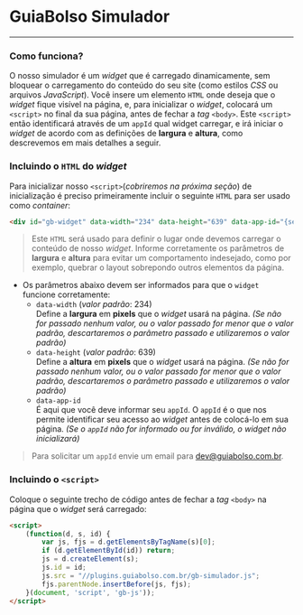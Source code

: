 # GuiaBolso Simulador
---------------------

### Como funciona?
O nosso simulador é um _widget_ que é carregado dinamicamente, sem bloquear o carregamento do conteúdo do seu site (como estilos _CSS_ ou arquivos _JavaScript_). Você insere um elemento `HTML` onde deseja que o _widget_ fique visível na página, e, para inicializar o _widget_, colocará um `<script>` no final da sua página, antes de fechar a _tag_ `<body>`. Este `<script>` então identificará através de um `appId` qual widget carregar, e irá iniciar o _widget_ de acordo com as definições de **largura** e **altura**, como descrevemos em mais detalhes a seguir.  


### Incluindo o `HTML` do _widget_  
Para inicializar nosso `<script>`(_cobriremos na próxima seção_) de inicialização é preciso primeiramente incluir o seguinte `HTML` para ser usado como _container_:  

```html
<div id="gb-widget" data-width="234" data-height="639" data-app-id="{seu appId vem aqui}"></div>
```

> Este `HTML` será usado para definir o lugar onde devemos carregar o conteúdo de nosso _widget_.
> Informe corretamente os parâmetros de **largura** e **altura** para evitar um comportamento indesejado, como por exemplo, quebrar o layout sobrepondo outros elementos da página.  


 - Os parâmetros abaixo devem ser informados para que o `widget` funcione corretamente:  
    - `data-width` (_valor padrão_: 234)  
        Define a **largura** em **pixels** que o _widget_ usará na página. _(Se não for passado nenhum valor, ou o valor passado for menor que o valor padrão, descartaremos o parâmetro passado e utilizaremos o valor padrão)_  
    - `data-height` (_valor padrão_: 639)  
        Define a **altura** em **pixels** que o _widget_ usará na página. _(Se não for passado nenhum valor, ou o valor passado for menor que o valor padrão, descartaremos o parâmetro passado e utilizaremos o valor padrão)_  
    - `data-app-id`  
        É aqui que você deve informar seu `appId`. O `appId` é o que nos permite identificar seu acesso ao _widget_ antes de colocá-lo em sua página. _(Se o `appId` não for informado ou for inválido, o widget não inicializará)_  

> Para solicitar um `appId` envie um email para [dev@guiabolso.com.br](mailto:dev@guiabolso.com.br&subject=Simulador%20appId%20request).  


### Incluindo o `<script>`  
Coloque o seguinte trecho de código antes de fechar a _tag_ `<body>` na página que o _widget_ será carregado:    

```html
<script>
    (function(d, s, id) {
        var js, fjs = d.getElementsByTagName(s)[0];
        if (d.getElementById(id)) return;
        js = d.createElement(s);
        js.id = id;
        js.src = "//plugins.guiabolso.com.br/gb-simulador.js";
        fjs.parentNode.insertBefore(js, fjs);
    }(document, 'script', 'gb-js'));
</script>
```  

